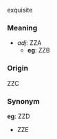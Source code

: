 exquisite
### Meaning
+ _adj_: ZZA
    + __eg__: ZZB

### Origin

ZZC

### Synonym

__eg__: ZZD

+ ZZE


